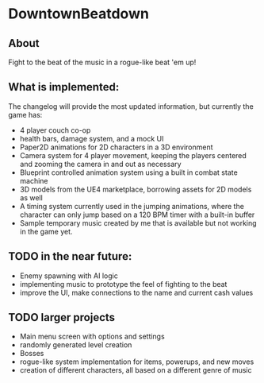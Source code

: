 # DowntownBeatdown

## About
Fight to the beat of the music in a rogue-like beat 'em up!

## What is implemented:
The changelog will provide the most updated information, but currently the game has:
- 4 player couch co-op
- health bars, damage system, and a mock UI
- Paper2D animations for 2D characters in a 3D environment
- Camera system for 4 player movement, keeping the players centered and zooming the camera in and out as necessary
- Blueprint controlled animation system using a built in combat state machine
- 3D models from the UE4 marketplace, borrowing assets for 2D models as well
- A timing system currently used in the jumping animations, where the character can only jump based on a 120 BPM timer with a built-in buffer
- Sample temporary music created by me that is available but not working in the game yet.

## TODO in the near future:
- Enemy spawning with AI logic
- implementing music to prototype the feel of fighting to the beat
- improve the UI, make connections to the name and current cash values

## TODO larger projects
- Main menu screen with options and settings
- randomly generated level creation
- Bosses
- rogue-like system implementation for items, powerups, and new moves
- creation of different characters, all based on a different genre of music
